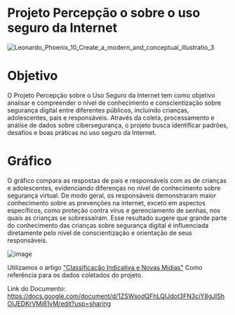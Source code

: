 # Projeto Percepção o sobre o uso seguro da Internet

![Leonardo_Phoenix_10_Create_a_modern_and_conceptual_illustratio_3](https://github.com/user-attachments/assets/32b8eb7f-6fa7-43ca-8417-9fed5087a346)

# Objetivo
O Projeto Percepção sobre o Uso Seguro da Internet tem como objetivo analisar e compreender o nível de conhecimento e conscientização sobre segurança digital entre diferentes públicos, incluindo crianças, adolescentes, pais e responsáveis. Através da coleta, processamento e análise de dados sobre cibersegurança, o projeto busca identificar padrões, desafios e boas práticas no uso seguro da Internet.


# Gráfico
  O gráfico compara as respostas de pais e responsáveis com as de crianças e adolescentes, evidenciando diferenças no nível de conhecimento sobre segurança virtual. De modo geral, os responsáveis demonstraram maior conhecimento sobre as prevenções na internet, exceto em aspectos específicos, como proteção contra vírus e gerenciamento de senhas, nos quais as crianças se sobressaíram. Esse resultado sugere que grande parte do conhecimento das crianças sobre segurança digital é influenciada diretamente pelo nível de conscientização e orientação de seus responsáveis.
  
![image](https://github.com/user-attachments/assets/9e5adade-66b7-4e1e-8f81-ebf09a67b1a3)


Utilizamos o artigo ["Classificação Indicativa e Novas Mídias"](https://www.gov.br/mj/pt-br/assuntos/seus-direitos/classificacao-1/volume_3.pdf#page=100) Como referência para os dados coletados do projeto.

Link do Documento: https://docs.google.com/document/d/1ZSWsodQFhLQIJdot3FN3ciY8gJlShOIJEDKrVMj81yM/edit?usp=sharing

